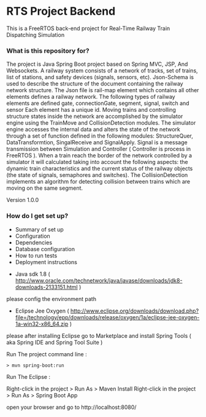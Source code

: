 # RTS Project Backend
This is a FreeRTOS back-end project for Real-Time Railway Train Dispatching Simulation

### What is this repository for? ###

The project is Java Spring Boot project based on Spring MVC, JSP, And Websockets.
A railway system consists of a network of tracks, set of trains, list of stations, and safety devices (signals, sensors, etc). Json-Schema is used to describe the structure of the document containing the railway network structure. The Json file is rail-map element which contains all other elements defines a railway network. The following types of railway elements are defined gate, connectionGate, segment, signal, switch and sensor Each element has a unique id.
Moving trains and controlling structure states inside the network are accomplished by the simulator engine using the TrainMove and CollisionDetection modules.
The simulator engine accesses the internal data and alters the state of the network through a set of function defined in the following modules: StructureQuer, DataTransformtion, SingalReceive and SignalApply. Signal is a message transmission between Simulation and Controller ( Controller is process in FreeRTOS ).
When a train reach the border of the network controlled by a simulator it will calculated taking into account the following aspects: the dynamic train characteristics and the current status of the railway objects (the state of signals, semaphores and switches).
The CollisionDetection implements an algorithm for detecting collision between trains which are moving on the same segment.

Version 1.0.0

### How do I get set up? ###

* Summary of set up
* Configuration
* Dependencies
* Database configuration
* How to run tests
* Deployment instructions

- Java sdk 1.8 ( http://www.oracle.com/technetwork/java/javase/downloads/jdk8-downloads-2133151.html ) 

please config the environment path  

- Eclipse Jee Oxygen ( http://www.eclipse.org/downloads/download.php?file=/technology/epp/downloads/release/oxygen/1a/eclipse-jee-oxygen-1a-win32-x86_64.zip )

please after installing Eclipse go to Marketplace and install Spring Tools ( aka Spring IDE and Spring Tool Suite )

Run The project command line :
    
    > mvn spring-boot:run

Run The Eclipse :

Right-click in the project > Run As > Maven Install
Right-click in the project > Run As > Spring Boot App

open your browser and go to http://localhost:8080/
